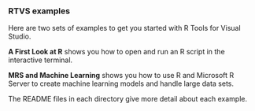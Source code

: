 ### RTVS examples

Here are two sets of examples to get you started with R Tools for Visual Studio.

**A First Look at R** shows you how to open and run an R script in
the interactive terminal.

**MRS and Machine Learning** shows you how to use R and Microsoft R Server
to create machine learning models and handle large data sets.

The README files in each directory give more detail about each example.
